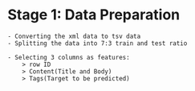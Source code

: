 # Stage 1: Data Preparation 
    - Converting the xml data to tsv data
    - Splitting the data into 7:3 train and test ratio

    - Selecting 3 columns as features: 
        > row ID
        > Content(Title and Body)
        > Tags(Target to be predicted)